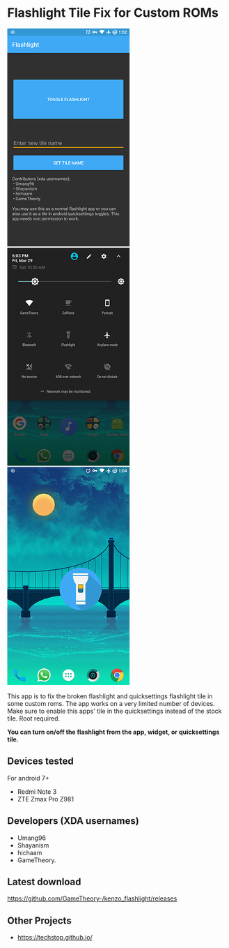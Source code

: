 # Flashlight Tile Fix for Custom ROMs

![image](screenshots/app0.png) ![image](screenshots/app1.png) ![image](screenshots/app2.png)

This app is to fix the broken flashlight and quicksettings flashlight tile in some custom roms. The app works on a very limited number of devices. Make sure to enable this apps' tile in the quicksettings instead of the stock tile. Root required.

**You can turn on/off the flashlight from the app, widget, or quicksettings tile.**

## Devices tested

For android 7+

- Redmi Note 3
- ZTE Zmax Pro Z981

## Developers (XDA usernames)

- Umang96
- Shayanism
- hichaam
- GameTheory.

## Latest download

<https://github.com/GameTheory-/kenzo_flashlight/releases>

## Other Projects

- <https://techstop.github.io/>
